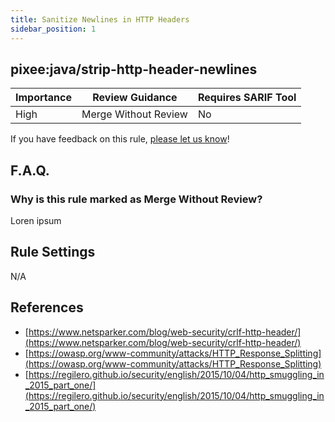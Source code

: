 ```yaml
---
title: Sanitize Newlines in HTTP Headers
sidebar_position: 1
---
```


## pixee:java/strip-http-header-newlines

| Importance | Review Guidance      | Requires SARIF Tool |
|------------|----------------------|---------------------|
 | High       | Merge Without Review | No                  |



If you have feedback on this rule, [please let us know](mailto:feedback@pixee.ai)!

## F.A.Q. 

### Why is this rule marked as Merge Without Review?

Loren ipsum

## Rule Settings

N/A

## References
* [https://www.netsparker.com/blog/web-security/crlf-http-header/](https://www.netsparker.com/blog/web-security/crlf-http-header/)
* [https://owasp.org/www-community/attacks/HTTP_Response_Splitting](https://owasp.org/www-community/attacks/HTTP_Response_Splitting)
* [https://regilero.github.io/security/english/2015/10/04/http_smuggling_in_2015_part_one/](https://regilero.github.io/security/english/2015/10/04/http_smuggling_in_2015_part_one/)
